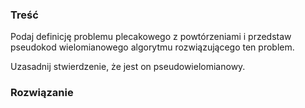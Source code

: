 ### Treść
Podaj definicję problemu plecakowego z powtórzeniami i przedstaw pseudokod wielomianowego algorytmu rozwiązującego ten problem.

Uzasadnij stwierdzenie, że jest on pseudowielomianowy.

### Rozwiązanie
